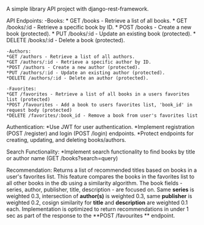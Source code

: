 A simple library API project with django-rest-framework.

 API Endpoints:
    -Books:
    * GET /books - Retrieve a list of all books.
    * GET /books/:id - Retrieve a specific book by ID.
    * POST /books - Create a new book (protected).
    * PUT /books/:id - Update an existing book (protected).
    * DELETE /books/:id - Delete a book (protected).

    -Authors:
    *GET /authors - Retrieve a list of all authors.
    *GET /authors/:id - Retrieve a specific author by ID.
    *POST /authors - Create a new author (protected).
    *PUT /authors/:id - Update an existing author (protected).
    *DELETE /authors/:id - Delete an author (protected).

    -Favorites:
    *GET /favorites - Retrieve a list of all books in a users favorites list (protected)
    *POST /favourites - Add a book to users favorites list, 'book_id' in request body (protected)
    *DELETE /favorites/:book_id - Remove a book from user's favorites list

Authentication:
    *Use JWT for user authentication.
    *Implement registration (POST /register) and login (POST /login) endpoints.
    *Protect endpoints for creating, updating, and deleting books/authors.

Search Functionality:
	*Implement search functionality to find books by title or author name (GET /books?search=query)

Recommendation: Returns a list of recommended titles based on books in a user's favorites list. This feature compares the books in the favorites list to all other books in the db using a similarity algorithm. The book fields - series, author, publisher, title, description - are focused on. Same **series** is weighted 0.3, intersection of **author(s)** is weighted 0.3, same **publisher** is weighted 0.2, cosign similarity for **title** and **description** are weighted 0.1 each. Implementation is optimized to return recommendations in under 1 sec as part of the response to the **POST /favourites ** endpoint.